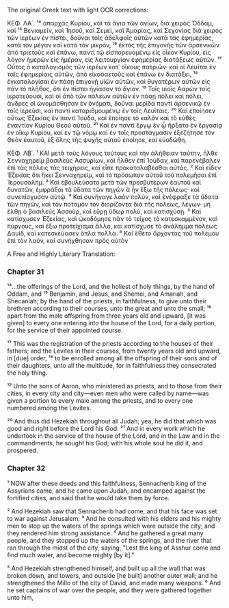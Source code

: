 The original Greek text with light OCR corrections:

ΚΕΦ. ΛΑ΄.
¹⁴ ἀπαρχὰς Κυρίου, καὶ τὰ ἅγια τῶν ἁγίων, διὰ χειρὸς Ὀδδὰμ, καὶ ¹⁵ Βενιαμεὶν, καὶ Ἰησοῦ, καὶ Σεμεὶ, καὶ Ἀμαρίας, καὶ Σεχονίας διὰ χειρὸς τῶν ἱερέων ἐν πίστει, δοῦναι τοῖς ἀδελφοῖς αὐτῶν κατὰ τὰς ἐφημερίας, κατὰ τὸν μέγαν καὶ κατὰ τὸν μικρὸν, ¹⁶ ἐκτὸς τῆς ἐπιγονῆς τῶν ἀρσενικῶν ἀπὸ τριετοῦς καὶ ἐπάνω, παντὶ τῷ εἰσπορευομένῳ εἰς οἶκον Κυρίου, εἰς λόγον ἡμερῶν εἰς ἡμέραν, εἰς λειτουργίαν ἐφημερίας διατάξεως αὐτῶν. ¹⁷ Οὗτος ὁ καταλογισμὸς τῶν ἱερέων κατ᾽ οἴκους πατριῶν· καὶ οἱ Λευῖται ἐν ταῖς ἐφημερίαις αὐτῶν, ἀπὸ εἰκοσαετοῦς καὶ ἐπάνω ἐν διατάξει, ¹⁸ ἐγκαταλογίσαι ἐν πάσῃ ἐπιγονῇ υἱῶν αὐτῶν, καὶ θυγατέρων αὐτῶν εἰς πᾶν τὸ πλῆθος, ὅτι ἐν πίστει ἡγίασαν τὸ ἅγιον. ¹⁹ Τοῖς υἱοῖς Ἀαρὼν τοῖς ἱερατεύουσι, καὶ οἱ ἀπὸ τῶν πόλεων αὐτῶν ἐν πάσῃ πόλει καὶ πόλει, ἄνδρες οἱ ὠνομάσθησαν ἐν ὀνόματι, δοῦναι μερίδα παντὶ ἀρσενικῷ ἐν τοῖς ἱερεῦσι, καὶ παντὶ καταριθμουμένῳ ἐν τοῖς Λευίταις. ²⁰ Καὶ ἐποίησεν οὕτως Ἑζεκίας ἐν παντὶ Ἰούδα, καὶ ἐποίησε τὸ καλὸν καὶ τὸ εὐθὲς ἐναντίον Κυρίου Θεοῦ αὐτοῦ. ²¹ Καὶ ἐν παντὶ ἔργῳ ἐν ᾧ ἤρξατο ἐν ἐργασίᾳ ἐν οἴκῳ Κυρίου, καὶ ἐν τῷ νόμῳ καὶ ἐν τοῖς προστάγμασιν ἐξεζήτησε τὸν Θεὸν ἑαυτοῦ, ἐξ ὅλης τῆς ψυχῆς αὐτοῦ ἐποίησε, καὶ εὐοδώθη.

ΚΕΦ. ΛΒ΄.
¹ ΚΑΙ μετὰ τοὺς λόγους τούτους καὶ τὴν ἀλήθειαν ταύτην, ἦλθε Σενναχηρεὶμ βασιλεὺς Ἀσσυρίων, καὶ ἦλθεν ἐπὶ Ἰούδαν, καὶ παρενέβαλεν ἐπὶ τὰς πόλεις τὰς τειχήρεις, καὶ εἶπε προκαταλαβέσθαι αὐτάς. ² Καὶ εἶδεν Ἑζεκίας ὅτι ἥκει Σενναχηρεὶμ, καὶ τὸ πρόσωπον αὐτοῦ τοῦ πολεμῆσαι ἐπὶ Ἱερουσαλήμ. ³ Καὶ ἐβουλεύσατο μετὰ τῶν πρεσβυτέρων ἑαυτοῦ καὶ δυνατῶν, ἐμφράξαι τὰ ὕδατα τῶν πηγῶν ἃ ἦν ἔξω τῆς πόλεως· καὶ συνεπίσχυσαν αὐτῷ. ⁴ Καὶ συνήγαγε λαὸν πολὺν, καὶ ἐνέφραξε τὰ ὕδατα τῶν πηγῶν, καὶ τὸν ποταμὸν τὸν διορίζοντα διὰ τῆς πόλεως, λέγων· μὴ ἔλθῃ ὁ βασιλεὺς Ἀσσοὺρ, καὶ εὕρῃ ὕδωρ πολὺ, καὶ κατισχύσῃ. ⁵ Καὶ κατίσχυσεν Ἑζεκίας, καὶ ᾠκοδόμησε πᾶν τὸ τεῖχος τὸ κατεσκαμμένον, καὶ πύργους, καὶ ἔξω προτείχισμα ἄλλο, καὶ κατίσχυσε τὸ ἀνάλημμα πόλεως Δαυίδ, καὶ κατεσκεύασεν ὅπλα πολλά. ⁶ Καὶ ἔθετο ἄρχοντας τοῦ πολέμου ἐπὶ τὸν λαὸν, καὶ συνήχθησαν πρὸς αὐτὸν

A Free and Highly Literary Translation:

### Chapter 31

¹⁴...the offerings of the Lord, and the holiest of holy things, by the hand of Oddam, and ¹⁵ Benjamin, and Jesus, and Shemei, and Amariah, and Shecaniah; by the hand of the priests, in faithfulness, to give unto their brethren according to their courses, unto the great and unto the small; ¹⁶ apart from the male offspring from three years old and upward, [it was given] to every one entering into the house of the Lord, for a daily portion, for the service of their appointed course.

¹⁷ This was the registration of the priests according to the houses of their fathers; and the Levites in their courses, from twenty years old and upward, in [due] order, ¹⁸ to be enrolled among all the offspring of their sons and of their daughters, unto all the multitude, for in faithfulness they consecrated the holy thing.

¹⁹ Unto the sons of Aaron, who ministered as priests, and to those from their cities, in every city and city—even men who were called by name—was given a portion to every male among the priests, and to every one numbered among the Levites.

²⁰ And thus did Hezekiah throughout all Judah; yea, he did that which was good and right before the Lord his God. ²¹ And in every work which he undertook in the service of the house of the Lord, and in the Law and in the commandments, he sought his God; with his whole soul he did it, and prospered.

### Chapter 32

¹ NOW after these deeds and this faithfulness, Sennacherib king of the Assyrians came, and he came upon Judah, and encamped against the fortified cities, and said that he would take them by force.

² And Hezekiah saw that Sennacherib had come, and that his face was set to war against Jerusalem. ³ And he consulted with his elders and his mighty men to stop up the waters of the springs which were outside the city; and they rendered him strong assistance. ⁴ And he gathered a great many people, and they stopped up the waters of the springs, and the river that ran through the midst of the city, saying, "Lest the king of Asshur come and find much water, and become mighty [by it]."

⁵ And Hezekiah strengthened himself, and built up all the wall that was broken down, and towers, and outside [he built] another outer wall; and he strengthened the Millo of the city of David, and made many weapons. ⁶ And he set captains of war over the people, and they were gathered together unto him,